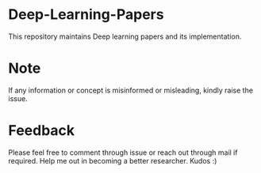 # Deep-Learning-Papers
This repository maintains Deep learning papers and its implementation.

# **Note**
If any information or concept is misinformed or misleading, kindly raise the issue.

# **Feedback**
Please feel free to comment through issue or reach out through mail if required. Help me out in becoming a better researcher. Kudos :)
